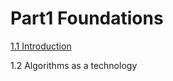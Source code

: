 # Part1 Foundations

[1.1 Introduction](/Chapter1.md#11-algorithms)

1.2 Algorithms as a technology
